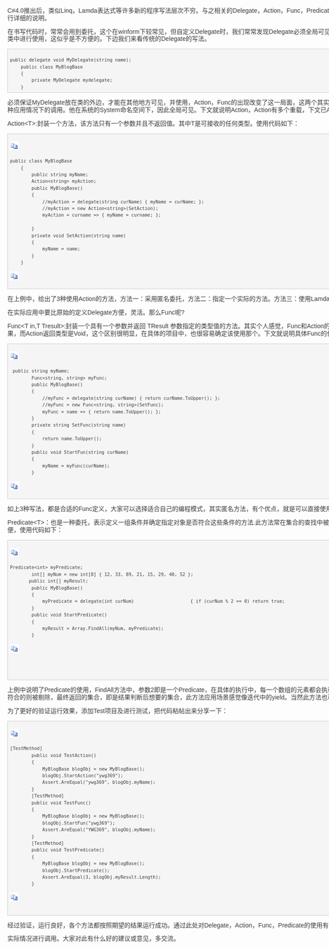 <div id="home">

<div id="main">

<div id="mainContent">

<div class="forFlow">

<div id="post_detail">

<div id="topics">

<div class="post">

<div class="postBody">

<div
style="border: 0px none rgb(57, 57, 57); color: rgb(57, 57, 57); display: block; font-style: normal; font-variant: normal; font-weight: normal; font-stretch: normal; font-size: 14px; font-family: verdana, 'ms song', Arial, Helvetica, sans-serif; height: 2150.4px; line-height: 16.8px; margin: 0px 0px 20px; outline: rgb(57, 57, 57) none 0px; padding: 0px; text-align: left; text-decoration: none; width: 1151.28px; word-break: break-word;">

C\#4.0推出后，类似Linq，Lamda表达式等许多新的程序写法层次不穷。与之相关的Delegate，Action，Func，Predicate的使用和区别也常常让大家迷惑，此处就结合实际的应用，对其进行详细的说明。

在书写代码时，常常会用到委托，这个在winform下较常见，但自定义Delegate时，我们常常发现Delegate必须全局可见，才能在需要的地方进行使用，而对于私有的delegate对象，在本类中进行使用，这似乎是不方便的。下边我们来看传统的Delegate的写法。

<div
style="border: 0.8px solid rgb(204, 204, 204); display: block; font-style: normal; font-variant: normal; font-weight: normal; font-stretch: normal; font-size: 12px; font-family: 'Courier New'; height: 88px; line-height: 14.4px; margin: 5px 0px; overflow: auto; padding: 5px; text-align: left; text-decoration: none; width: 1139.68px; word-break: break-word; background: none 0% 0% / auto repeat scroll padding-box border-box rgb(245, 245, 245);">

``` {style="display: block; font-style: normal; font-variant: normal; font-weight: normal; font-stretch: normal; font-size: 12px; font-family: 'Courier New'; height: 88px; line-height: 14.4px; margin: 0px; padding: 0px; text-align: left; text-decoration: none; white-space: pre-wrap; width: 1139.68px; word-break: break-word; word-wrap: break-word;"}
public delegate void MyDelegate(string name);
    public class MyBlogBase
    {
        private MyDelegate mydelegate;
    }
```

</div>

必须保证MyDelegate放在类的外边，才能在其他地方可见，并使用，Action，Func的出现改变了这一局面，这两个其实说白了就是系统定义好的Delegate，他有很多重载的方法，便于各种应用情况下的调用。他在系统的System命名空间下，因此全局可见。下文就说明Action，Action有多个重载，下文已Action&lt;T&gt;为例进行说明

Action&lt;T&gt;:封装一个方法，该方法只有一个参数并且不返回值。其中T是可接收的任何类型。使用代码如下：

<div
style="border: 0.8px solid rgb(204, 204, 204); display: block; font-style: normal; font-variant: normal; font-weight: normal; font-stretch: normal; font-size: 12px; font-family: 'Courier New'; height: 342.8px; line-height: 14.4px; margin: 5px 0px; overflow: auto; padding: 5px; text-align: left; text-decoration: none; width: 1139.68px; word-break: break-word; background: none 0% 0% / auto repeat scroll padding-box border-box rgb(245, 245, 245);">

<div
style="display: block; font-style: normal; font-variant: normal; font-weight: normal; font-stretch: normal; font-size: 12px; font-family: 'Courier New'; height: 25.6px; line-height: 14.4px; margin: 5px 0px 0px; padding: 0px; text-align: left; text-decoration: none; width: 1139.68px; word-break: break-word; background: none 0% 0% / auto repeat scroll padding-box border-box rgb(245, 245, 245);">

<span
style="display: inline; font-style: normal; font-variant: normal; font-weight: normal; font-stretch: normal; font-size: 12px; font-family: 'Courier New'; line-height: 14.4px; margin: 0px; padding: 0px 5px 0px 0px; text-align: left; text-decoration: none; word-break: break-word;">[![复制代码](Delegate-Action-Func-Predicate的使用与区别%20-%20Wendy%20-s%20-%20_files/copycode.gif)]( "复制代码")</span>

</div>

``` {style="display: block; font-style: normal; font-variant: normal; font-weight: normal; font-stretch: normal; font-size: 12px; font-family: 'Courier New'; height: 281.6px; line-height: 14.4px; margin: 0px; padding: 0px; text-align: left; text-decoration: none; white-space: pre-wrap; width: 1139.68px; word-break: break-word; word-wrap: break-word;"}
public class MyBlogBase
    {    
        public string myName;
        Action<string> myAction;    
        public MyBlogBase()
        {
            //myAction = delegate(string curName) { myName = curName; };
            //myAction = new Action<string>(SetAction);
            myAction = curname => { myName = curname; };
           
        }
        private void SetAction(string name)
        {
            myName = name;
        }
    }
```

<div
style="display: block; font-style: normal; font-variant: normal; font-weight: normal; font-stretch: normal; font-size: 12px; font-family: 'Courier New'; height: 25.6px; line-height: 14.4px; margin: 5px 0px 0px; padding: 0px; text-align: left; text-decoration: none; width: 1139.68px; word-break: break-word; background: none 0% 0% / auto repeat scroll padding-box border-box rgb(245, 245, 245);">

<span
style="display: inline; font-style: normal; font-variant: normal; font-weight: normal; font-stretch: normal; font-size: 12px; font-family: 'Courier New'; line-height: 14.4px; margin: 0px; padding: 0px 5px 0px 0px; text-align: left; text-decoration: none; word-break: break-word;">[![复制代码](Delegate-Action-Func-Predicate的使用与区别%20-%20Wendy%20-s%20-%20_files/copycode.gif)]( "复制代码")</span>

</div>

</div>

在上例中，给出了3种使用Action的方法，方法一：采用匿名委托，方法二：指定一个实际的方法。方法三：使用Lamda表达式。以上3中用法均可运行。

在实际应用中要比原始的定义Delegate方便，灵活。那么Func呢?

Func&lt;T in,T Tresult&gt;:封装一个具有一个参数并返回 TResult
参数指定的类型值的方法。其实个人感觉，Func和Action的区别很明显，也很直接。二者都是委托，但Func能返回函数执行结果，而Action返回类型是Void，这个区别很明显，在具体的项目中，也很容易确定该使用那个。下文就说明具体Func的代码调用：

<div
style="border: 0.8px solid rgb(204, 204, 204); display: block; font-style: normal; font-variant: normal; font-weight: normal; font-stretch: normal; font-size: 12px; font-family: 'Courier New'; height: 342.8px; line-height: 14.4px; margin: 5px 0px; overflow: auto; padding: 5px; text-align: left; text-decoration: none; width: 1139.68px; word-break: break-word; background: none 0% 0% / auto repeat scroll padding-box border-box rgb(245, 245, 245);">

<div
style="display: block; font-style: normal; font-variant: normal; font-weight: normal; font-stretch: normal; font-size: 12px; font-family: 'Courier New'; height: 25.6px; line-height: 14.4px; margin: 5px 0px 0px; padding: 0px; text-align: left; text-decoration: none; width: 1139.68px; word-break: break-word; background: none 0% 0% / auto repeat scroll padding-box border-box rgb(245, 245, 245);">

<span
style="display: inline; font-style: normal; font-variant: normal; font-weight: normal; font-stretch: normal; font-size: 12px; font-family: 'Courier New'; line-height: 14.4px; margin: 0px; padding: 0px 5px 0px 0px; text-align: left; text-decoration: none; word-break: break-word;">[![复制代码](Delegate-Action-Func-Predicate的使用与区别%20-%20Wendy%20-s%20-%20_files/copycode.gif)]( "复制代码")</span>

</div>

``` {style="display: block; font-style: normal; font-variant: normal; font-weight: normal; font-stretch: normal; font-size: 12px; font-family: 'Courier New'; height: 281.6px; line-height: 14.4px; margin: 0px; padding: 0px; text-align: left; text-decoration: none; white-space: pre-wrap; width: 1139.68px; word-break: break-word; word-wrap: break-word;"}
 public string myName;
        Func<string, string> myFunc;     
        public MyBlogBase()
        {           
            //myFunc = delegate(string curName) { return curName.ToUpper(); };
            //myFunc = new Func<string, string>(SetFunc);
            myFunc = name => { return name.ToUpper(); };        
        }      
        private string SetFunc(string name)
        {
            return name.ToUpper();
        }       
        public void StartFun(string curName)
        {
            myName = myFunc(curName);
        }
```

<div
style="display: block; font-style: normal; font-variant: normal; font-weight: normal; font-stretch: normal; font-size: 12px; font-family: 'Courier New'; height: 25.6px; line-height: 14.4px; margin: 5px 0px 0px; padding: 0px; text-align: left; text-decoration: none; width: 1139.68px; word-break: break-word; background: none 0% 0% / auto repeat scroll padding-box border-box rgb(245, 245, 245);">

<span
style="display: inline; font-style: normal; font-variant: normal; font-weight: normal; font-stretch: normal; font-size: 12px; font-family: 'Courier New'; line-height: 14.4px; margin: 0px; padding: 0px 5px 0px 0px; text-align: left; text-decoration: none; word-break: break-word;">[![复制代码](Delegate-Action-Func-Predicate的使用与区别%20-%20Wendy%20-s%20-%20_files/copycode.gif)]( "复制代码")</span>

</div>

</div>

如上3种写法，都是合适的Func定义，大家可以选择适合自己的编程模式，其实匿名方法，有个优点，就是可以直接使用当前函数出现的变量，代码更简洁，但可能有些人觉得不易读。

Predicate&lt;T&gt;：也是一种委托，表示定义一组条件并确定指定对象是否符合这些条件的方法.此方法常在集合的查找中被用到，如：数组，正则拼配的结果集中被用到。使用此方法快捷方便，使用代码如下：

<div
style="border: 0.8px solid rgb(204, 204, 204); display: block; font-style: normal; font-variant: normal; font-weight: normal; font-stretch: normal; font-size: 12px; font-family: 'Courier New'; height: 307.6px; line-height: 14.4px; margin: 5px 0px; overflow: auto; padding: 5px; text-align: left; text-decoration: none; width: 1139.68px; word-break: break-word; background: none 0% 0% / auto repeat scroll padding-box border-box rgb(245, 245, 245);">

<div
style="display: block; font-style: normal; font-variant: normal; font-weight: normal; font-stretch: normal; font-size: 12px; font-family: 'Courier New'; height: 25.6px; line-height: 14.4px; margin: 5px 0px 0px; padding: 0px; text-align: left; text-decoration: none; width: 1139.68px; word-break: break-word; background: none 0% 0% / auto repeat scroll padding-box border-box rgb(245, 245, 245);">

<span
style="display: inline; font-style: normal; font-variant: normal; font-weight: normal; font-stretch: normal; font-size: 12px; font-family: 'Courier New'; line-height: 14.4px; margin: 0px; padding: 0px 5px 0px 0px; text-align: left; text-decoration: none; word-break: break-word;">[![复制代码](Delegate-Action-Func-Predicate的使用与区别%20-%20Wendy%20-s%20-%20_files/copycode.gif)]( "复制代码")</span>

</div>

``` {style="display: block; font-style: normal; font-variant: normal; font-weight: normal; font-stretch: normal; font-size: 12px; font-family: 'Courier New'; height: 246.4px; line-height: 14.4px; margin: 0px; padding: 0px; text-align: left; text-decoration: none; white-space: pre-wrap; width: 1139.68px; word-break: break-word; word-wrap: break-word;"}
Predicate<int> myPredicate;
        int[] myNum = new int[8] { 12, 33, 89, 21, 15, 29, 40, 52 };
       public int[] myResult;
        public MyBlogBase()
        {
            myPredicate = delegate(int curNum) 　　　　　　　　　　　　{ if (curNum % 2 == 0) return true;  　　　　　　　　　　　　　else return false; 　　　　　　　　　　　　};
        }  
        public void StartPredicate()
        {
            myResult = Array.FindAll(myNum, myPredicate);
        }
```

<div
style="display: block; font-style: normal; font-variant: normal; font-weight: normal; font-stretch: normal; font-size: 12px; font-family: 'Courier New'; height: 25.6px; line-height: 14.4px; margin: 5px 0px 0px; padding: 0px; text-align: left; text-decoration: none; width: 1139.68px; word-break: break-word; background: none 0% 0% / auto repeat scroll padding-box border-box rgb(245, 245, 245);">

<span
style="display: inline; font-style: normal; font-variant: normal; font-weight: normal; font-stretch: normal; font-size: 12px; font-family: 'Courier New'; line-height: 14.4px; margin: 0px; padding: 0px 5px 0px 0px; text-align: left; text-decoration: none; word-break: break-word;">[![复制代码](Delegate-Action-Func-Predicate的使用与区别%20-%20Wendy%20-s%20-%20_files/copycode.gif)]( "复制代码")</span>

</div>

</div>

上例中说明了Predicate的使用，FindAll方法中，参数2即是一个Predicate，在具体的执行中，每一个数组的元素都会执行指定的方法，如果满足要求返回true，并会被存放在结果集中，不符合的则被剔除，最终返回的集合，即是结果判断后想要的集合，此方法应用场景感觉像迭代中的yield。当然此方法也可以书写上边类似Action和Func的3中方式，此处省略。

为了更好的验证运行效果，添加Test项目及进行测试，把代码粘帖出来分享一下：

<div
style="border: 0.8px solid rgb(204, 204, 204); display: block; font-style: normal; font-variant: normal; font-weight: normal; font-stretch: normal; font-size: 12px; font-family: 'Courier New'; height: 430.8px; line-height: 14.4px; margin: 5px 0px; overflow: auto; padding: 5px; text-align: left; text-decoration: none; width: 1139.68px; word-break: break-word; background: none 0% 0% / auto repeat scroll padding-box border-box rgb(245, 245, 245);">

<div
style="display: block; font-style: normal; font-variant: normal; font-weight: normal; font-stretch: normal; font-size: 12px; font-family: 'Courier New'; height: 25.6px; line-height: 14.4px; margin: 5px 0px 0px; padding: 0px; text-align: left; text-decoration: none; width: 1139.68px; word-break: break-word; background: none 0% 0% / auto repeat scroll padding-box border-box rgb(245, 245, 245);">

<span
style="display: inline; font-style: normal; font-variant: normal; font-weight: normal; font-stretch: normal; font-size: 12px; font-family: 'Courier New'; line-height: 14.4px; margin: 0px; padding: 0px 5px 0px 0px; text-align: left; text-decoration: none; word-break: break-word;">[![复制代码](Delegate-Action-Func-Predicate的使用与区别%20-%20Wendy%20-s%20-%20_files/copycode.gif)]( "复制代码")</span>

</div>

``` {style="display: block; font-style: normal; font-variant: normal; font-weight: normal; font-stretch: normal; font-size: 12px; font-family: 'Courier New'; height: 369.6px; line-height: 14.4px; margin: 0px; padding: 0px; text-align: left; text-decoration: none; white-space: pre-wrap; width: 1139.68px; word-break: break-word; word-wrap: break-word;"}
[TestMethod]
        public void TestAction()
        {
            MyBlogBase blogObj = new MyBlogBase();
            blogObj.StartAction("ywg369");
            Assert.AreEqual("ywg369", blogObj.myName);
        }
        [TestMethod]
        public void TestFunc()
        {
            MyBlogBase blogObj = new MyBlogBase();
            blogObj.StartFun("ywg369");
            Assert.AreEqual("YWG369", blogObj.myName);
        }
        [TestMethod]
        public void TestPredicate()
        {
            MyBlogBase blogObj = new MyBlogBase();
            blogObj.StartPredicate();
            Assert.AreEqual(3, blogObj.myResult.Length);
        }
```

<div
style="display: block; font-style: normal; font-variant: normal; font-weight: normal; font-stretch: normal; font-size: 12px; font-family: 'Courier New'; height: 25.6px; line-height: 14.4px; margin: 5px 0px 0px; padding: 0px; text-align: left; text-decoration: none; width: 1139.68px; word-break: break-word; background: none 0% 0% / auto repeat scroll padding-box border-box rgb(245, 245, 245);">

<span
style="display: inline; font-style: normal; font-variant: normal; font-weight: normal; font-stretch: normal; font-size: 12px; font-family: 'Courier New'; line-height: 14.4px; margin: 0px; padding: 0px 5px 0px 0px; text-align: left; text-decoration: none; word-break: break-word;">[![复制代码](Delegate-Action-Func-Predicate的使用与区别%20-%20Wendy%20-s%20-%20_files/copycode.gif)]( "复制代码")</span>

</div>

</div>

经过验证，运行良好，各个方法都按照期望的结果运行成功。通过此处对Delegate，Action，Func，Predicate的使用有个大致的了解，在具体的应用中根据

实际情况进行调用。大家对此有什么好的建议或意见，多交流。

</div>

</div>

</div>

</div>

</div>

</div>

</div>

</div>

</div>

